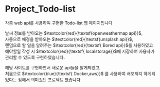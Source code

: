 # Project_Todo-list
각종 web api를 사용하여 구현한 Todo-list 웹 페이지입니다



날씨 정보를 받아오는 $\textcolor{red}{\textsf{openweathermap api}}$,<br/>
자동으로 배경을 받아오는 $\textcolor{red}{\textsf{unsplash api}}$,<br/>
랜덤으로 할 일을 알려주는 $\textcolor{red}{\textsf{ Bored api}}$를 사용하였고<br/>
해야할일 작성 시 $\textcolor{red}{\textsf{ localstorage}}$에 저장하여 사용자가 관리할 수 있도록 구현하였습니다.

해당 사이트를 구현하면서 새로운 api들을 알게되었고, <br/>
처음으로 $\textcolor{blue}{\textsf{ Docker,aws}}$ 를 사용하여 배포까지 하게되었다는 점에서 의미컸던 프로젝트 였습니다
